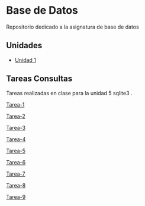 # Base de Datos 
Repositorio dedicado a la asignatura de base de datos

## Unidades 
- [Unidad 1](Unidad-1)

## Tareas Consultas

Tareas realizadas en clase para la unidad 5 sqlite3 .

[Tarea-1](/tarea-consultas/README.md)

[Tarea-2](/tarea-sql-2/README.md)

[Tarea-3](/tarea-sql-3/README.md)

[Tarea-4](/tarea-sql-4/README.md)

[Tarea-5](/tarea-5-examen/README.md)

[Tarea-6](/tarea-6/README.md)

[Tarea-7](/tarea-7/README.md)

[Tarea-8](/tarea-8/README.md)

[Tarea-9](/tarea-9/README.md)
